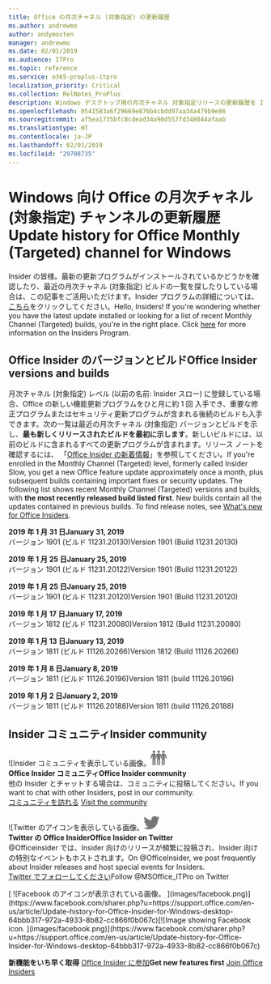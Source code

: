 ```yaml
---
title: Office の月次チャネル (対象指定) の更新履歴
ms.author: andrewmo
author: andymosten
manager: andrewmo
ms.date: 02/01/2019
ms.audience: ITPro
ms.topic: reference
ms.service: o365-proplus-itpro
localization_priority: Critical
ms.collection: RelNotes_ProPlus
description: Windows デスクトップ用の月次チャネル 対象指定リリースの更新履歴を Insider の皆様に提供します。
ms.openlocfilehash: 0541583a6f29669e876b4cbdd97aa34a479b9e86
ms.sourcegitcommit: af5ea1735bfc8cdead34a90d557fd348044afaab
ms.translationtype: HT
ms.contentlocale: ja-JP
ms.lasthandoff: 02/01/2019
ms.locfileid: "29708735"
---
```

# <a name="update-history-for-office-monthly-targeted-channel-for-windows"></a><span data-ttu-id="7fa45-103">Windows 向け Office の月次チャネル (対象指定) チャンネルの更新履歴</span><span class="sxs-lookup"><span data-stu-id="7fa45-103">Update history for Office Monthly (Targeted) channel for Windows</span></span>

<span data-ttu-id="7fa45-p101">Insider の皆様。最新の更新プログラムがインストールされているかどうかを確認したり、最近の月次チャネル (対象指定) ビルドの一覧を探したりしている場合は、この記事をご活用いただけます。Insider プログラムの詳細については、[こちら](https://insider.office.com/)をクリックしてください。</span><span class="sxs-lookup"><span data-stu-id="7fa45-p101">Hello, Insiders! If you're wondering whether you have the latest update installed or looking for a list of recent Monthly Channel (Targeted) builds, you're in the right place. Click [here](https://insider.office.com/) for more information on the Insiders Program.</span></span>

## <a name="office-insider-versions-and-builds"></a><span data-ttu-id="7fa45-107">Office Insider のバージョンとビルド</span><span class="sxs-lookup"><span data-stu-id="7fa45-107">Office Insider versions and builds</span></span>

<span data-ttu-id="7fa45-p102">月次チャネル (対象指定) レベル (以前の名前: Insider スロー) に登録している場合、Office の新しい機能更新プログラムをひと月に約 1 回 入手でき、重要な修正プログラムまたはセキュリティ更新プログラムが含まれる後続のビルドも入手できます。次の一覧は最近の月次チャネル (対象指定) バージョンとビルドを示し、**最も新しくリリースされたビルドを最初に示します**。新しいビルドには、以前のビルドに含まれるすべての更新プログラムが含まれます。リリース ノートを確認するには、 「[Office Insider の新着情報](https://support.office.com/ja-JP/article/what-s-new-for-office-insiders-c152d1e2-96ff-4ce9-8c14-e74e13847a24)」を参照してください。</span><span class="sxs-lookup"><span data-stu-id="7fa45-p102">If you're enrolled in the Monthly Channel (Targeted) level, formerly called Insider Slow, you get a new Office feature update approximately once a month, plus subsequent builds containing important fixes or security updates. The following list shows recent Monthly Channel (Targeted) versions and builds, with **the most recently released build listed first**. New builds contain all the updates contained in previous builds. To find release notes, see [What's new for Office Insiders](https://support.office.com/ja-JP/article/what-s-new-for-office-insiders-c152d1e2-96ff-4ce9-8c14-e74e13847a24).</span></span>

<span data-ttu-id="7fa45-112">**2019 年 1 月 31 日**</span><span class="sxs-lookup"><span data-stu-id="7fa45-112">**January 31, 2019**</span></span><br/> <span data-ttu-id="7fa45-113">バージョン 1901 (ビルド 11231.20130)</span><span class="sxs-lookup"><span data-stu-id="7fa45-113">Version 1901 (Build 11231.20130)</span></span><br/> 

<span data-ttu-id="7fa45-114">**2019 年 1 月 25 日**</span><span class="sxs-lookup"><span data-stu-id="7fa45-114">**January 25, 2019**</span></span><br/> <span data-ttu-id="7fa45-115">バージョン 1901 (ビルド 11231.20122)</span><span class="sxs-lookup"><span data-stu-id="7fa45-115">Version 1901 (Build 11231.20122)</span></span><br/> 

<span data-ttu-id="7fa45-116">**2019 年 1 月 25 日**</span><span class="sxs-lookup"><span data-stu-id="7fa45-116">**January 25, 2019**</span></span><br/> <span data-ttu-id="7fa45-117">バージョン 1901 (ビルド 11231.20120)</span><span class="sxs-lookup"><span data-stu-id="7fa45-117">Version 1901 (Build 11231.20120)</span></span><br/> 

<span data-ttu-id="7fa45-118">**2019 年 1 月 17 日**</span><span class="sxs-lookup"><span data-stu-id="7fa45-118">**January 17, 2019**</span></span><br/> <span data-ttu-id="7fa45-119">バージョン 1812 (ビルド 11231.20080)</span><span class="sxs-lookup"><span data-stu-id="7fa45-119">Version 1812 (Build 11231.20080)</span></span><br/> 

<span data-ttu-id="7fa45-120">**2019 年 1 月 13 日**</span><span class="sxs-lookup"><span data-stu-id="7fa45-120">**January 13, 2019**</span></span><br/> <span data-ttu-id="7fa45-121">バージョン 1811 (ビルド 11126.20266)</span><span class="sxs-lookup"><span data-stu-id="7fa45-121">Version 1812 (Build 11126.20266)</span></span><br/>

<span data-ttu-id="7fa45-122">**2019 年 1 月 8 日**</span><span class="sxs-lookup"><span data-stu-id="7fa45-122">**January 8, 2019**</span></span><br/> <span data-ttu-id="7fa45-123">バージョン 1811 (ビルド 11126.20196)</span><span class="sxs-lookup"><span data-stu-id="7fa45-123">Version 1811 (build 11126.20196)</span></span><br/> 

<span data-ttu-id="7fa45-124">**2019 年 1 月 2 日**</span><span class="sxs-lookup"><span data-stu-id="7fa45-124">**January 2, 2019**</span></span><br/> <span data-ttu-id="7fa45-125">バージョン 1811 (ビルド 11126.20188)</span><span class="sxs-lookup"><span data-stu-id="7fa45-125">Version 1811 (build 11126.20188)</span></span><br/> 


## <a name="insider-community"></a><span data-ttu-id="7fa45-126">Insider コミュニティ</span><span class="sxs-lookup"><span data-stu-id="7fa45-126">Insider community</span></span>

<span data-ttu-id="7fa45-127">![Insider コミュニティを表示している画像。</span><span class="sxs-lookup"><span data-stu-id="7fa45-127">![Image showing insider community.</span></span> ](images/insidercommunity.png)<br/>
<span data-ttu-id="7fa45-128">**Office Insider コミュニティ**</span><span class="sxs-lookup"><span data-stu-id="7fa45-128">**Office Insider community**</span></span><br/> <span data-ttu-id="7fa45-129">他の Insider とチャットする場合は、コミュニティに投稿してください。</span><span class="sxs-lookup"><span data-stu-id="7fa45-129">If you want to chat with other Insiders, post in our community.</span></span><br/><span data-ttu-id="7fa45-130"> 
[コミュニティを訪れる](https://go.microsoft.com/fwlink/?linkid=843493)</span><span class="sxs-lookup"><span data-stu-id="7fa45-130"> 
[Visit the community](https://go.microsoft.com/fwlink/?linkid=843493)</span></span><br/> 

<span data-ttu-id="7fa45-131">![Twitter のアイコンを表示している画像。</span><span class="sxs-lookup"><span data-stu-id="7fa45-131">![Image showing twitter icon.</span></span> ](images/twitter.png)<br/>
<span data-ttu-id="7fa45-132">**Twitter の Office Insider**</span><span class="sxs-lookup"><span data-stu-id="7fa45-132">**Office Insider on Twitter**</span></span><br/> <span data-ttu-id="7fa45-133">@Officeinsider では、Insider 向けのリリースが頻繁に投稿され、Insider 向けの特別なイベントもホストされます。</span><span class="sxs-lookup"><span data-stu-id="7fa45-133">On @OfficeInsider, we post frequently about Insider releases and host special events for Insiders.</span></span><br/><span data-ttu-id="7fa45-134"> 
[Twitter でフォローしてください](https://go.microsoft.com/fwlink/?linkid=717717)</span><span class="sxs-lookup"><span data-stu-id="7fa45-134">Follow @MSOffice_ITPro on Twitter</span></span><br/> 

<span data-ttu-id="7fa45-135">
  [
  ![Facebook のアイコンが表示されている画像。 ](images/facebook.png)](https://www.facebook.com/sharer.php?u=https://support.office.com/en-us/article/Update-history-for-Office-Insider-for-Windows-desktop-64bbb317-972a-4933-8b82-cc866f0b067c)</span><span class="sxs-lookup"><span data-stu-id="7fa45-135">[![Image showing Facebook icon. ](images/facebook.png)](https://www.facebook.com/sharer.php?u=https://support.office.com/en-us/article/Update-history-for-Office-Insider-for-Windows-desktop-64bbb317-972a-4933-8b82-cc866f0b067c)</span></span>       


<span data-ttu-id="7fa45-136">**新機能をいち早く取得**
[Office Insider に参加](https://insider.office.com/)</span><span class="sxs-lookup"><span data-stu-id="7fa45-136">**Get new features first**
[Join Office Insiders](https://insider.office.com/)</span></span>